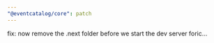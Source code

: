```yaml
---
"@eventcatalog/core": patch
---
```


fix: now remove the .next folder before we start the dev server foric…
